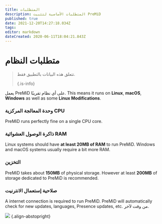 ```yaml
---
title: المتطلبات
description: المتطلبات الأساسية لتثبيت PreMiD
published: true
date: 2021-12-20T14:27:18.034Z
tags:
editor: markdown
dateCreated: 2020-06-11T18:04:21.843Z
---
```


# متطلبات النظام

> تتعلق هذه البيانات بالتطبيق فقط.
>
> {.is-info}

يعمل PreMiD على أي نظام تقريبًا. This means it runs on **Linux**, **macOS**, **Windows** as well as some **Linux Modifications**.

### وحدة المعالجة المركزية CPU
PreMiD runs perfectly fine on a single CPU core.

### ذاكرة الوصول العشوائية RAM
Linux systems should have **at least 20MB of RAM** to run PreMiD. Windows and macOS systems usually require a bit more RAM.

### التخزين
PreMiD takes about **150MB** of physical storage. However at least **200MB** of storage dedicated to PreMiD is recommended.

### صلاحية إستعمال الانترنيت
A internet connection is required to run PreMiD. PreMiD will automatically check for new updates, languages, Presence updates, etc. من وقت لآخر.

![](https://a.icons8.com/ViUXyjOj/f4tFww/svg.svg) {.align-abstopright}
